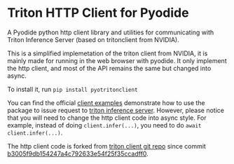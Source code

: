 # Triton HTTP Client for Pyodide

A Pyodide python http client library and utilities for communicating with Triton Inference Server (based on tritonclient from NVIDIA).


This is a simplified implemetation of the triton client from NVIDIA, it is mainly made for running in the web browser with pyodide.
It only implement the http client, and most of the API remains the same but changed into async.

To install it, run `pip install pyotritonclient`

You can find the official [client examples](https://github.com/triton-inference-server/client/tree/main/src/python/examples) demonstrate how to use the 
package to issue request to [triton inference server](https://github.com/triton-inference-server/server). However, please notice that you will need to
change the http client code into async style. For example, instead of doing `client.infer(...)`, you need to do `await client.infer(...)`.

The http client code is forked from [triton client git repo](https://github.com/triton-inference-server/client) since commit [b3005f9db154247a4c792633e54f25f35ccadff0](https://github.com/triton-inference-server/client/tree/b3005f9db154247a4c792633e54f25f35ccadff0).
